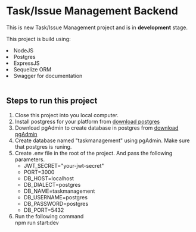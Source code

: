 # Task/Issue Management Backend

This is new Task/Issue Management project and is in **development** stage.

This project is build using:

<li>NodeJS</li> 
<li>Postgres</li> 
<li>ExpressJS</li> 
<li>Sequelize ORM</li>
<li>Swagger for documentation</li>
<br>

## Steps to run this project

<ol>
<li>Close this project into you local computer.</li>
<li>Install postgress for your platform from <a href = "https://www.postgresql.org/download/">download postgres</a></li>
<li>Download pgAdmin to create database in postgres from <a href = "https://www.pgadmin.org/download/">download pgAdmin</a></li>
<li>Create database named "taskmanagement" using pgAdmin. Make sure that postgres is runing.</li>
<li>Create .env file in the root of the project. And pass the following parameters.
<ul>
<li>JWT_SECRET="your-jwt-secret"</li>
<li>PORT=3000</li>
<li>DB_HOST=localhost</li>
<li>DB_DIALECT=postgres</li>
<li>DB_NAME=taskmanagement</li>
<li>DB_USERNAME=postgres</li>
<li>DB_PASSWORD=postgres</li>
<li>DB_PORT=5432</li>
</ul>
<li>Run the following command<br>
    npm run start:dev</li>
</ol>